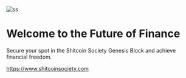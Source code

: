 ![ss](https://github.com/user-attachments/assets/f7c9919f-efd3-412f-a988-ed53d4e2b1b4)

# Welcome to the Future of Finance

Secure your spot in the Shitcoin Society Genesis Block and achieve financial freedom.

https://www.shitcoinsociety.com
